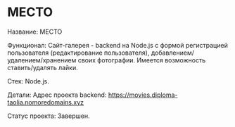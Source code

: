 #  МЕСТО 

Название: МЕСТО

Функционал: Сайт-галерея - backend на Node.js с формой регистрацией пользователя (редактирование пользователя), добавлением/удалением/хранением своих фотографии. Имеется возможность ставить/удалять лайки.

Стек: Node.js.

Детали: 
Адрес проекта backend:
https://movies.diploma-taolia.nomoredomains.xyz

Статус проекта: Завершен. 


